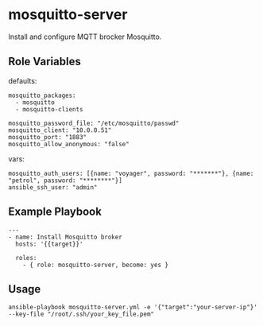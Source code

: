 mosquitto-server
=========

Install and configure MQTT brocker Mosquitto.

Role Variables
--------------

defaults:
```
mosquitto_packages:
  - mosquitto
  - mosquitto-clients

mosquitto_password_file: "/etc/mosquitto/passwd"
mosquitto_client: "10.0.0.51"
mosquitto_port: "1883"
mosquitto_allow_anonymous: "false"
```

vars:
```
mosquitto_auth_users: [{name: "voyager", password: "*******"}, {name: "petrol", password: "********"}]
ansible_ssh_user: "admin"

```


Example Playbook
----------------
```
---
- name: Install Mosquitto broker
  hosts: '{{target}}'

  roles:
    - { role: mosquitto-server, become: yes }
```

Usage
-----
```
ansible-playbook mosquitto-server.yml -e '{"target":"your-server-ip"}' --key-file "/root/.ssh/your_key_file.pem"
```
